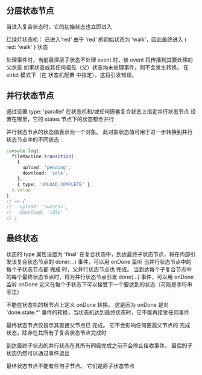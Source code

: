 ## 分层状态节点

当进入复合状态时，它的初始状态也立即进入

红绿灯状态机：
已进入'red'
由于 'red' 的初始状态为 'walk'，因此最终进入 { red: 'walk' } 状态

处理事件时，当前最深层子状态不处理 event 时，该 event 将传播到其要处理的父状态
如果状态或其任何祖先（父）状态均未处理事件，则不会发生转换。 在 strict 模式下（在 状态机配置 中指定），这将引发错误。

## 并行状态节点

通过设置 type: 'parallel' 在状态机和/或任何嵌套复合状态上指定并行状态节点
设置在哪里，它的 states 节点下的状态都会并行

并行状态节点的状态值表示为一个对象。 此对象状态值可用于进一步转换到并行状态节点中的不同状态：

```ts
console.log(
  fileMachine.transition(
    {
      upload: 'pending',
      download: 'idle',
    },
    { type: 'UPLOAD_COMPLETE' }
  ).value
)
// => {
//   upload: 'success',
//   download: 'idle'
// }
```

## 最终状态

状态的 type 属性设置为 'final'
在复合状态中，到达最终子状态节点，将在内部引发该复合状态节点的 done(...) 事件，可以用 onDone 监听
当并行状态节点中的每个子状态节点都 完成 时，父并行状态节点也 完成。 当到达每个子复合节点中的每个最终状态节点时，将为并行状态节点引发 done(...) 事件，可以用 onDone 监听
onDone 定义在每个子状态下可以接受下一个要达到的状态（可能是字符串写法）

不能在状态机的根节点上定义 onDone 转换。 这是因为 onDone 是对 'done.state.\*' 事件的转换，当状态机达到最终状态时，它不能再接受任何事件<!-- TODO -->

最终状态节点仅指示其直接父节点已 完成。 它不会影响任何更高父节点的 完成 状态，除非在其所有子复合状态节点完成时

到达最终子状态的并行状态在其所有同级完成之前不会停止接收事件。 最后的子状态仍然可以通过事件退出

最终状态节点不能有任何子节点。 它们是原子状态节点
